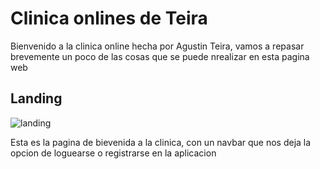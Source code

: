 # Clinica onlines de Teira

Bienvenido a la clinica online hecha por Agustin Teira, vamos a repasar brevemente un poco de las cosas que se puede nrealizar en esta pagina web

## Landing

![landing](https://github.com/user-attachments/assets/fd566937-2e11-4bd5-a7ea-5f70e6ebd9e9)

Esta es la pagina de bievenida a la clinica, con un navbar que nos deja la opcion de loguearse o registrarse en la aplicacion
